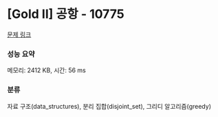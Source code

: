 # [Gold II] 공항 - 10775 

[문제 링크](https://www.acmicpc.net/problem/10775) 

### 성능 요약

메모리: 2412 KB, 시간: 56 ms

### 분류

자료 구조(data_structures), 분리 집합(disjoint_set), 그리디 알고리즘(greedy)

